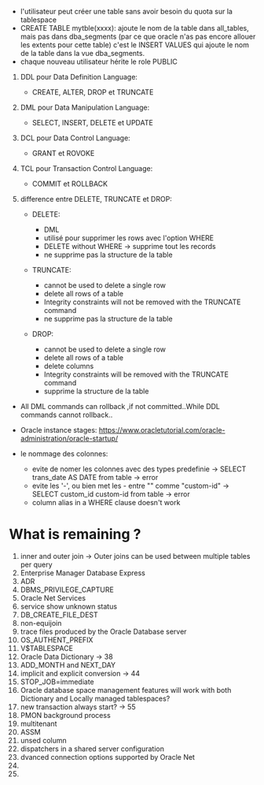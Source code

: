 

- l'utilisateur peut créer une table sans avoir besoin du quota sur la tablespace
- CREATE TABLE mytble(xxxx): 
	ajoute le nom de la table dans all_tables, mais pas dans dba_segments (par ce que oracle n'as pas encore allouer les extents pour cette table)
	c'est le INSERT VALUES qui ajoute le nom de la table dans la vue dba_segments.
- chaque nouveau utilisateur hérite le role PUBLIC

1. DDL pour Data Definition Language:
	- CREATE, ALTER, DROP et TRUNCATE
2. DML pour Data Manipulation Language:
	- SELECT, INSERT, DELETE et UPDATE
3. DCL pour Data Control Language:
	- GRANT et ROVOKE
4. TCL pour Transaction Control Language:
	- COMMIT et ROLLBACK

1. difference entre DELETE, TRUNCATE et DROP:
	- DELETE:
		- DML
		- utilisé pour supprimer les rows avec l'option WHERE
		- DELETE without WHERE -> supprime tout les records
		- ne supprime pas la structure de la table

	- TRUNCATE:
		- cannot be used to delete a single row
		- delete all rows of a table
		- Integrity constraints will not be removed with the TRUNCATE command
		- ne supprime pas la structure de la table
	- DROP:
		- cannot be used to delete a single row
		- delete all rows of a table
		- delete columns
		- Integrity constraints will be removed with the TRUNCATE command
		- supprime la structure de la table

- All DML commands can rollback ,if not committed..While DDL commands cannot rollback..

- Oracle instance stages: https://www.oracletutorial.com/oracle-administration/oracle-startup/

- le nommage des colonnes:
	- evite de nomer les colonnes avec des types predefinie -> SELECT trans_date AS DATE from table -> error
	- evite les '-', ou bien met les - entre "" comme "custom-id" -> SELECT custom_id custom-id from table -> error
	- column alias in a WHERE clause doesn't work

#   What is remaining ?

1. inner and outer join -> Outer joins can be used between multiple tables per query
2. Enterprise Manager Database Express
3. ADR
4. DBMS_PRIVILEGE_CAPTURE 
5. Oracle Net Services
6. service show unknown status
7. DB_CREATE_FILE_DEST 
8. non-equijoin
9. trace files produced by the Oracle Database server
10. OS_AUTHENT_PREFIX 
11. V$TABLESPACE
12. Oracle Data Dictionary -> 38
13. ADD_MONTH and NEXT_DAY
14. implicit and explicit conversion -> 44
15. STOP_JOB=immediate
16. Oracle database space management features will work with both Dictionary and Locally managed tablespaces?
17. new transaction always start? -> 55
18. PMON background process
19. multitenant
20. ASSM
21. unsed column
22. dispatchers in a shared server configuration
23. dvanced connection options supported by Oracle Net
24. 
25.
